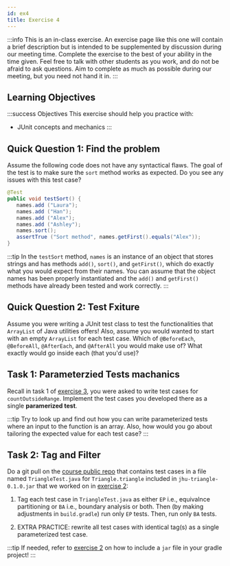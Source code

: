 ```yaml
---
id: ex4
title: Exercise 4
---
```


:::info
This is an in-class exercise. An exercise page like this one will contain a brief description but is intended to be supplemented by discussion during our meeting time. Complete the exercise to the best of your ability in the time given. Feel free to talk with other students as you work, and do not be afraid to ask questions. Aim to complete as much as possible during our meeting, but you need not hand it in. 
:::


## Learning Objectives

:::success Objectives
This exercise should help you practice with:
* JUnit concepts and mechanics
:::

## Quick Question 1: Find the problem

Assume the following code does not have any syntactical flaws. The goal of the test is to make sure the `sort` method works as expected. Do you see any issues with this test case?

```java
@Test
public void testSort() {
   names.add ("Laura"); 
   names.add ("Han"); 
   names.add ("Alex"); 
   names.add ("Ashley"); 
   names.sort(); 
   assertTrue ("Sort method", names.getFirst().equals("Alex"));
}
```

:::tip
In the `testSort` method, `names` is an instance of an object that stores strings and has methods `add()`, `sort()`, and `getFirst()`, which do exactly what you would expect from their names. You can assume that the object names has been properly instantiated and the `add()` and `getFirst()` methods have already been tested and work correctly.
:::


## Quick Question 2: Test Fxiture

Assume you were writing a JUnit test class to test the functionalities that `ArrayList` of Java utilities offers! Also, assume you would wanted to start with an empty `ArrayList` for each test case. Which of `@BeforeEach`, `@BeforeAll`, `@AfterEach`, and `@AfterAll` you would make use of? What exactly would go inside each (that you'd use)?


## Task 1: Parameterzied Tests machanics

Recall in task 1 of [exercise 3](ex3), you were asked to write test cases for `countOutsideRange`. Implement the test cases you developed there as a single **paramerized test**. 

:::tip
Try to look up and find out how you can write parameterized tests where an input to the function is an array. Also, how would you go about tailoring the expected value for each test case?
:::

## Task 2: Tag and Filter

Do a git pull on the [course public repo](https://github.com/jhu-st/jhu-st-sp23-public) that contains test cases in a file named `TriangleTest.java` for `Triangle.triangle` included in `jhu-triangle-0.1.0.jar` that we worked on in [exercise 2](ex2):

1. Tag each test case in `TriangleTest.java` as either `EP` i.e., equivalnce partitioning or `BA` i.e., boundary analysis or both. Then (by making adjustments in `build.gradle`) run only `EP` tests. Then, run only `BA` tests. 

2. EXTRA PRACTICE: rewrite all test cases with identical tag(s) as a single parameterized test case.

:::tip
If needed, refer to [exercise 2](ex2) on how to include a `jar` file in your gradle project!
:::






